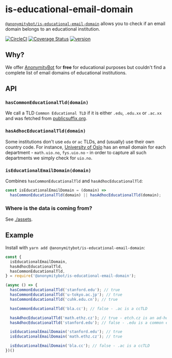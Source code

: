 # is-educational-email-domain

[`@anonymitybot/is-educational-email-domain`](https://www.npmjs.com/package/@anonymitybot/is-educational-email-domain)
allows you to check if an email domain belongs to an educational institution.

[![CircleCI](https://circleci.com/gh/anonymitybot/is-educational-email-domain.svg?style=svg&circle-token=ecb4acbaa7b5697be8672f19ee65ac05a9a5094d)](https://circleci.com/gh/anonymitybot/is-educational-email-domain)
[![Coverage Status](https://coveralls.io/repos/github/AnonymityBot/is-educational-email-domain/badge.svg?branch=master)](https://coveralls.io/github/AnonymityBot/is-educational-email-domain?branch=master)
[![version](https://img.shields.io/npm/v/@anonymitybot/is-educational-email-domain.svg?style=flat-square)](http://npm.im/@anonymitybot/is-educational-email-domain)



## Why?

We offer [AnonymityBot](https://anonymitybot.com) for **free** for educational
purposes but couldn't find a complete list of email domains of educational institutions.

## API

### **`hasCommonEducationalTld(domain)`**

We call a TLD `Common Educational TLD` if it is either `.edu`, `.edu.xx` or
`.ac.xx` and was fetched from
[publicsuffix.org](ttps://publicsuffix.org/list/public_suffix_list.dat).

### **`hasAdhocEducationalTld(domain)`**

Some institutions don't use `edu` or `ac` TLDs, and (usually) use their own
country code. For instance, [University of Oslo](https://uio.no) has an email
domain for each department - `math.uio.no`, `fys.uio.no` - in order to capture
all such departments we simply check for `uio.no`.


### **`isEducationalEmailDomain(domain)`**

Combines `hasCommonEducationalTld` and `hasAdhocEducationalTld`:

```js
const isEducationalEmailDomain = (domain) =>
  hasCommonEducationalTld(domain) || hasAdhocEducationalTld(domain);
```

### Where is the data is coming from?

See [./assets](assets).

## Example

Install with `yarn add @anonymitybot/is-educational-email-domain`:

```js
const {
  isEducationalEmailDomain,
  hasAdhocEducationalTld,
  hasCommonEducationalTld,
} = require('@anonymitybot/is-educational-email-domain');

(async () => {
  hasCommonEducationalTld('stanford.edu'); // true
  hasCommonEducationalTld('u-tokyo.ac.jp'); // true
  hasCommonEducationalTld('cuhk.edu.cn'); // true

  hasCommonEducationalTld('bla.cc'); // false - .ac is a ccTLD

  hasAdhocEducationalTld('math.ethz.cz'); // true - etch.cz is an ad-hoc educational domain
  hasAdhocEducationalTld('stanford.edu'); // false - .edu is a common educational tld (but not an ad-hoc one)

  isEducationalEmailDomain('stanford.edu'); // true
  isEducationalEmailDomain('math.ethz.cz'); // true

  isEducationalEmailDomain('bla.cc'); // false - .ac is a ccTLD
})()
```
